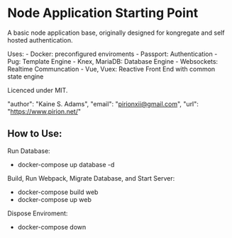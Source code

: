 # Node Application Starting Point

A basic node application base, originally designed for kongregate and self hosted authentication.

Uses:
    - Docker: preconfigured enviroments
    - Passport: Authentication
    - Pug: Template Engine
    - Knex, MariaDB: Database Engine
    - Websockets: Realtime Communcation
    - Vue, Vuex: Reactive Front End with common state engine

Licenced under MIT.

"author": "Kaine S. Adams",
"email": "pirionxii@gmail.com",
"url": "https://www.pirion.net/"

## How to Use:

Run Database:
- docker-compose up database -d

Build, Run Webpack, Migrate Database, and Start Server: 
- docker-compose build web
- docker-compose up web

Dispose Enviroment:
- docker-compose down

